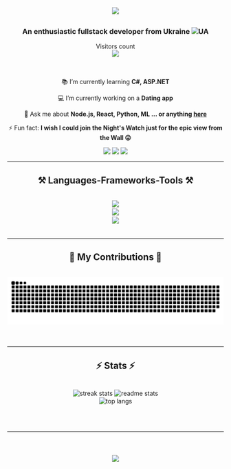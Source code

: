 <h1 align="center">
    <img src="https://readme-typing-svg.herokuapp.com/?font=Righteous&size=35&center=true&vCenter=true&width=500&height=70&duration=3500&lines=Hi,+geeks!+👋;+I'm+Volodymyr+Savchuk!;" />
</h1>

<h3 align="center">An enthusiastic fullstack developer from Ukraine <img src="https://flagcdn.com/ua.svg" alt="UA" width=20px/></h3>

<p align="center"> 
  Visitors count<br>
  <img src="https://profile-counter.glitch.me/wowcheek/count.svg" />
</p>

<br/>

<div align="center">
  
📚 I’m currently learning **C#, ASP.NET**
  
💻 I’m currently working on a **Dating app**

💬 Ask me about **Node.js, React, Python, ML ... or anything [here](https://www.linkedin.com/in/volodymyrsavchuk/)**

⚡ Fun fact: **I wish I could join the Night's Watch just for the epic view from the Wall 😜**

 </div>
 
<div align="center"> 
  <a href="mailto:savchuk.v03@gmail.com">
    <img src="https://img.shields.io/badge/Gmail-333333?style=for-the-badge&logo=gmail&logoColor=red"/></a>
  <a href="https://www.linkedin.com/in/volodymyrsavchuk/">
    <img src="https://img.shields.io/badge/LinkedIn-0077B5?style=for-the-badge&logo=linkedin&logoColor=white"/></a>
  <a href="">
     <img src="https://img.shields.io/badge/Portfolio-FF5722?style=for-the-badge&logo=todoist&logoColor=white"/></a>
</div>

 <hr/>
 
<h2 align="center">⚒️ Languages-Frameworks-Tools ⚒️</h2>
<br/>
<div align="center">
    <img src="https://skillicons.dev/icons?i=html,css,bootstrap,tailwind,javascript,typescript,react,mui,redux,github,git"/><br>
    <img src="https://skillicons.dev/icons?i=npm,nodejs,express,cpp,cs,dotnet,mysql,mongodb,supabase"/><br>
    <img src="https://skillicons.dev/icons?i=python,sklearn,r"/><br>
</div>

<br/>
<hr/>

<div align="center">
  <h2>🐍 My Contributions 🐍</h2>
  <br>
  <picture>
      <source media="(prefers-color-scheme: dark)" srcset="https://raw.githubusercontent.com/wowcheek/wowcheek/output/github-contribution-grid-snake-dark.svg" />
      <source media="(prefers-color-scheme: light)" srcset="https://raw.githubusercontent.com/wowcheek/wowcheek/output/github-contribution-grid-snake.svg" />
      <img alt="github-snake" src="https://raw.githubusercontent.com/wowcheek/wowcheek/output/github-contribution-grid-snake.svg" />
  </picture>
  <br/><br/><br/>
</div>

<hr/>

<h2 align="center">⚡ Stats ⚡</h2>
<br>
<div align=center>
  <img height=150 src="https://github-readme-streak-stats-salesp07.vercel.app/?user=WoWcheek&count_private=true&theme=react&border_radius=10" alt="streak stats"/>
  <img height=150 src="https://github-readme-stats-salesp07.vercel.app/api?username=WoWcheek&count_private=true&show_icons=true&theme=react&rank_icon=github&border_radius=10" alt="readme stats"/>
  <br/>
  <img height=175 align="center" src="https://github-readme-stats.vercel.app/api/top-langs/?username=WoWcheek&layout=donut&theme=react&border_radius=10&size_weight=0.5&count_weight=0.5" alt="top langs"/>
</div>

<br/><br/>

<hr/>

<br/>

<h3 align="center">
    <img src="https://readme-typing-svg.herokuapp.com/?font=Righteous&size=35&center=true&vCenter=true&width=500&height=70&duration=5500&lines=Thanks+for+visiting!+😉;+Contact+me+via+LinkedIn!;+I'm+always+ready+to+collab!👌" />
</h3>

<br/>
